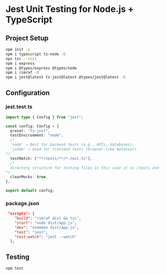 # Jest Unit Testing for Node.js + TypeScript

## Project Setup

```bash
npm init -y
npm i typescript ts-node -D
npx tsc --init
npm i express
npm i @types/express @types/node
npm i rimraf -D
npm i jest@latest ts-jest@latest @types/jest@latest -D
```

## Configuration

### jest.test.ts

```ts
import type { Config } from "jest";

const config: Config = {
  preset: "ts-jest",
  testEnvironment: "node",
  /* 
  'node' → Best for backend tests (e.g., APIs, databases).
  'jsdom' → Used for frontend tests (browser-like behavior).
*/
  testMatch: ["**/tests/**/*.test.ts"],
  /*
  directory structure for testing files in this case it is /tests and looking within the files of type .test.ts
*/
  clearMocks: true,
};

export default config;
```

### package.json

```json
 "scripts": {
    "build": "rimraf dist && tsc",
    "start": "node dist/app.js",
    "dev": "nodemon dist/app.js",
    "test": "jest",
    "test:watch": "jest --watch"
  },
```

## Testing

```bash
npm test
```
